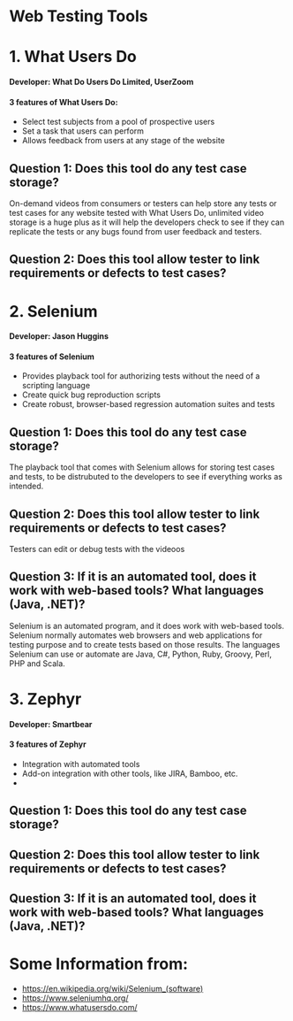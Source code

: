 # Web Testing Tools

# 1. What Users Do
#### Developer: What Do Users Do Limited, UserZoom
#### 3 features of What Users Do:
   * Select test subjects from a pool of prospective users
   * Set a task that users can perform
   * Allows feedback from users at any stage of the website

## Question 1: Does this tool do any test case storage?
On-demand videos from consumers or testers can help store any tests or test cases for any website tested with What Users Do, unlimited video storage is a huge plus as it will help the developers check to see if they can replicate the tests or any bugs found from user feedback and testers.
## Question 2: Does this tool allow tester to link requirements or defects to test cases?






# 2. Selenium
#### Developer: Jason Huggins
#### 3 features of Selenium
   * Provides playback tool for authorizing tests without the need of a scripting language
   * Create quick bug reproduction scripts
   * Create robust, browser-based regression automation suites and tests

## Question 1: Does this tool do any test case storage?
The playback tool that comes with Selenium allows for storing test cases and tests, to be distrubuted to the developers to see if everything works as intended.
## Question 2: Does this tool allow tester to link requirements or defects to test cases?
Testers can edit or debug tests with the videoos
## Question 3: If it is an automated tool, does it work with web-based tools? What languages (Java, .NET)?
Selenium is an automated program, and it does work with web-based tools. Selenium normally automates web browsers and web applications for testing purpose and to create tests based on those results. The languages Selenium can use or automate are Java, C#, Python, Ruby, Groovy, Perl, PHP and Scala.
# 3. Zephyr
#### Developer: Smartbear
#### 3 features of Zephyr
  * Integration with automated tools
  * Add-on integration with other tools, like JIRA, Bamboo, etc.
  *
## Question 1: Does this tool do any test case storage?
## Question 2: Does this tool allow tester to link requirements or defects to test cases?
## Question 3: If it is an automated tool, does it work with web-based tools? What languages (Java, .NET)?




# Some Information from:
  * https://en.wikipedia.org/wiki/Selenium_(software)
  * https://www.seleniumhq.org/
  * https://www.whatusersdo.com/
